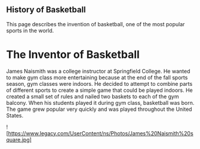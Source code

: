 ## History of Basketball

This page describes the invention of basketball, one of the most popular sports in the world. 

# The Inventor of Basketball

James Naismith was a college instructor at Springfield College. He wanted to make gym class more entertaining because at the end of the fall sports season, gym classes were indoors. He decided to attempt to combine parts of different sports to create a simple game that could be played indoors. He created a small set of rules and nailed two baskets to each of the gym balcony. When his students played it during gym class, basketball was born. The game grew popular very quickly and was played throughout the United States. 

![https://www.legacy.com/UserContent/ns/Photos/James%20Naismith%20square.jpg]
